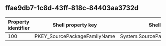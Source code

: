 ## ffae9db7-1c8d-43ff-818c-84403aa3732d

Property identifier | Shell property key | Shell name | Alias
--- | --- | --- | ---
100 | PKEY_SourcePackageFamilyName | System.SourcePackageFamilyName | 

